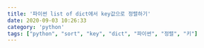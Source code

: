```yaml
---
title: '파이썬 list of dict에서 key값으로 정렬하기'
date: 2020-09-03 10:26:33
category: 'python'
tags: ["python", "sort", "key", "dict", "파이썬", "정렬", "키"]
---
```


# 


